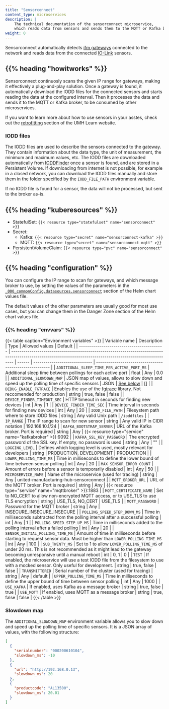 ```yaml
---
title: "Sensorconnect"
content_type: microservices
description: |
    The technical documentation of the sensorconnect microservice,
    which reads data from sensors and sends them to the MQTT or Kafka broker.
weight: 0
---
```


<!-- overview -->

Sensorconnect automatically detects [ifm gateways](https://ifm.com/us/en/category/245_010_010)
connected to the network and reads data from the connected [IO-Link](https://io-link.com)
sensors.

## {{% heading "howitworks" %}}

Sensorconnect continuosly scans the given IP range for gateways, making it
effectively a plug-and-play solution. Once a gateway is found, it automatically
download the IODD files for the connected sensors and starts reading the data at
the configured interval. Then it processes the data and sends it to the MQTT or
Kafka broker, to be consumed by other microservices.

If you want to learn more about how to use sensors in your asstes, check out the
[retrofitting](https://learn.umh.app/topic/retrofit/) section of the UMH Learn
website.

### IODD files

The IODD files are used to describe the sensors connected to the gateway. They
contain information about the data type, the unit of measurement, the minimum and
maximum values, etc. The IODD files are downloaded automatically from
[IODDFinder](https://ioddfinder.io-link.com/#/) once a sensor is found, and are
stored in a Persistent Volume. If downloading from internet is not possible,
for example in a closed network, you can download the IODD files manually and
store them in the folder specified by the `IODD_FILE_PATH` environment variable.

If no IODD file is found for a sensor, the data will not be processed, but sent
to the broker as-is.

<!-- body -->

## {{% heading "kuberesources" %}}

- StatefulSet: `{{< resource type="statefulset" name="sensorconnect" >}}`
- Secret:
  - Kafka: `{{< resource type="secret" name="sensorconnect-kafka" >}}`
  - MQTT: `{{< resource type="secret" name="sensorconnect-mqtt" >}}`
- PersistentVolumeClaim: `{{< resource type="pvc" name="sensorconnect" >}}`

## {{% heading "configuration" %}}

You can configure the IP range to scan for gateways, and which message broker to
use, by setting the values of the parameters in the
[`_000_commonConfig.datasources.sensorconnect`](/docs/architecture/helm-chart/#sensor-connect)
section of the Helm chart values file.

The default values of the other parameters are usually good for most use cases,
but you can change them in the Danger Zone section of the Helm chart values file.

### {{% heading "envvars" %}}

{{< table caption="Environment variables" >}}
| Variable name                              | Description                                                                                                                                                   | Type   | Allowed values                | Default                                                 |
| ------------------------------------------ | ------------------------------------------------------------------------------------------------------------------------------------------------------------- | ------ | ----------------------------- | ------------------------------------------------------- |
| `ADDITIONAL_SLEEP_TIME_PER_ACTIVE_PORT_MS` | Additional sleep time between pollings for each active port                                                                                                   | float  | Any                           | 0.0                                                     |
| `ADDITIONAL_SLOWDOWN_MAP`                  | JSON map of values, allows to slow down and speed up the polling time of specific sensors                                                                     | JSON   | [See below](#slowdown-map)    | []                                                      |
| `DEBUG_ENABLE_FGTRACE`                     | Enables the use of the [fgtrace](https://github.com/felixge/fgtrace) library. Not reccomended for production                                                  | string | true, false                   | false                                                   |
| `DEVICE_FINDER_TIMEOUT_SEC`                | HTTP timeout in seconds for finding new devices                                                                                                               | int    | Any                           | 1                                                       |
| `DEVICE_FINDER_TIME_SEC`                   | Time interval in seconds for finding new devices                                                                                                              | int    | Any                           | 20                                                      |
| `IODD_FILE_PATH`                           | Filesystem path where to store IODD files                                                                                                                     | string | Any valid Unix path           | `/ioddfiles`                                            |
| `IP_RANGE`                                 | The IP range to scan for new sensor                                                                                                                           | string | Any valid IP in CIDR notation | 192.168.10.1/24                                         |
| `KAFKA_BOOTSTRAP_SERVER`                   | URL of the Kafka broker. Port is required                                                                                                                     | string | Any                           | {{< resource type="service" name="kafkabroker" >}}:9092 |
| `KAFKA_SSL_KEY_PASSWORD`                   | The encrypted password of the SSL key. If empty, no password is used                                                                                          | string | Any                           | ""                                                      |
| `LOGGING_LEVEL`                            | Defines which logging level is used, mostly relevant for developers                                                                                           | string | PRODUCTION, DEVELOPMENT       | PRODUCTION                                              |
| `LOWER_POLLING_TIME_MS`                    | Time in milliseconds to define the lower bound of time between sensor polling                                                                                 | int    | Any                           | 20                                                      |
| `MAX_SENSOR_ERROR_COUNT`                   | Amount of errors before a sensor is temporarily disabled                                                                                                      | int    | Any                           | 50                                                      |
| `MICROSERVICE_NAME`                        | Name of the microservice (used for tracing)                                                                                                                   | string | Any                           | united-manufacturing-hub-sensorconnect                  |
| `MQTT_BROKER_URL`                          | URL of the MQTT broker. Port is required                                                                                                                      | string | Any                           | {{< resource type="service" name="mqttbroker" >}}:1883  |
| `MQTT_CERTIFICATE_NAME`                    | Set to NO_CERT to allow non-encrypted MQTT access, or to USE_TLS to use TLS encryption                                                                        | string | USE_TLS, NO_CERT              | USE_TLS                                                 |
| `MQTT_PASSWORD`                            | Password for the MQTT broker                                                                                                                                  | string | Any                           | INSECURE_INSECURE_INSECURE                              |
| `POLLING_SPEED_STEP_DOWN_MS`               | Time in milliseconds subtracted from the polling interval after a successful polling                                                                          | int    | Any                           | 1                                                       |
| `POLLING_SPEED_STEP_UP_MS`                 | Time in milliseconds added to the polling interval after a failed polling                                                                                     | int    | Any                           | 20                                                      |
| `SENSOR_INITIAL_POLLING_TIME_MS`           | Amount of time in milliseconds before starting to request sensor data. Must be higher than `LOWER_POLLING_TIME_MS`                                            | int    | Any                           | 100                                                     |
| `SUB_TWENTY_MS`                            | Set to 1 to allow `LOWER_POLLING_TIME_MS` of under 20 ms. This is not recommended as it might lead to the gateway becoming unresponsive until a manual reboot | int    | 0, 1                          | 0                                                       |
| `TEST`                                     | If enabled, the microservice will use a test IODD file from the filesystem to use with a mocked sensor. Only useful for development.                          | string | true, false                   | false                                                   |
| `TRANSMITTERID`                            | Serial number of the cluster (used for tracing)                                                                                                               | string | Any                           | default                                                 |
| `UPPER_POLLING_TIME_MS`                    | Time in milliseconds to define the upper bound of time between sensor polling                                                                                 | int    | Any                           | 1000                                                    |
| `USE_KAFKA`                                | If enabled, uses Kafka as a message broker                                                                                                                    | string | true, false                   | true                                                    |
| `USE_MQTT`                                 | If enabled, uses MQTT as a message broker                                                                                                                     | string | true, false                   | false                                                   |
{{< /table >}}

### Slowdown map

The `ADDITIONAL_SLOWDOWN_MAP` environment variable allows you to slow down and
speed up the polling time of specific sensors. It is a JSON array of values, with
the following structure:

```json
[
  {
    "serialnumber": "000200610104",
    "slowdown_ms": -10
  },
  {
    "url": "http://192.168.0.13",
    "slowdown_ms": 20
  },
  {
    "productcode": "AL13500",
    "slowdown_ms": 20.01
  }
]
```
